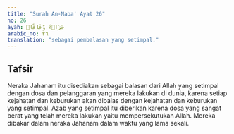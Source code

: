```yaml
---
title: "Surah An-Naba' Ayat 26"
no: 26
ayah: جَزَاۤءً وِّفَاقًاۗ
arabic_no: ٢٦
translation: "sebagai pembalasan yang setimpal."
---
```


## Tafsir

Neraka Jahanam itu disediakan sebagai balasan dari Allah yang setimpal dengan dosa dan pelanggaran yang mereka lakukan di dunia, karena setiap kejahatan dan keburukan akan dibalas dengan kejahatan dan keburukan yang setimpal. Azab yang setimpal itu diberikan karena dosa yang sangat berat yang telah mereka lakukan yaitu mempersekutukan Allah. Mereka dibakar dalam neraka Jahanam dalam waktu yang lama sekali.